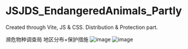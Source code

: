 # JSJDS_EndangeredAnimals_Partly

Created through Vite, JS &amp; CSS. Distribution &amp; Protection part.

濒危物种调查局 地区分布+保护措施
![image](https://user-images.githubusercontent.com/92522606/232725227-ea2511f8-e389-499e-a66a-f65532fdc28b.png)
![image](https://user-images.githubusercontent.com/92522606/232990582-fb675a5a-9648-447d-a807-d911a5183dbd.png)
